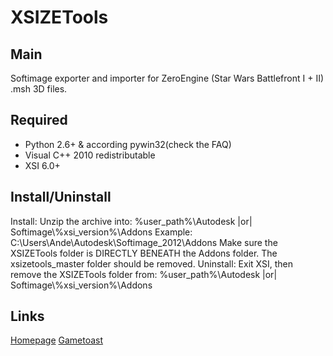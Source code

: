 XSIZETools
========

Main
--------

Softimage exporter and importer for ZeroEngine (Star Wars Battlefront I + II) .msh 3D files.

Required
--------

* Python 2.6+ & according pywin32(check the FAQ)
* Visual C++ 2010 redistributable
* XSI 6.0+

Install/Uninstall
--------

Install:
	Unzip the archive into: %user_path%\\Autodesk |or| Softimage\\%xsi_version%\\Addons
					Example: C:\\Users\\Ande\\Autodesk\\Softimage_2012\\Addons
	Make sure the XSIZETools folder is DIRECTLY BENEATH the Addons folder. The xsizetools_master folder should be removed.
Uninstall:
	Exit XSI, then remove the XSIZETools folder from: %user_path%\\Autodesk |or| Softimage\\%xsi_version%\\Addons

Links
--------

[Homepage](https://sites.google.com/site/andescp/zetools_main "Homepage")
[Gametoast](http://gametoast.com/forums/viewtopic.php?f=36&t=26664 "Gametoast topic")